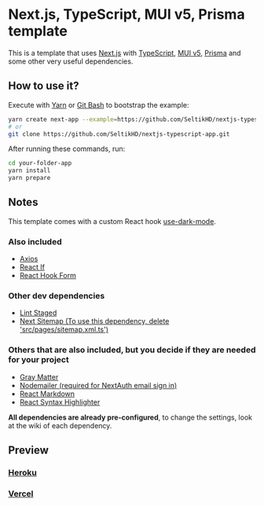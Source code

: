 # Next.js, TypeScript, MUI v5, Prisma template

This is a template that uses [Next.js](https://nextjs.org/) with [TypeScript](https://www.typescriptlang.org/), [MUI v5](https://mui.com/), [Prisma](https://www.prisma.io/) and some other very useful dependencies.

## How to use it?

Execute with [Yarn](https://yarnpkg.com/lang/en/docs/cli/create/) or [Git Bash](https://git-scm.com/) to bootstrap the example:

```bash
yarn create next-app --example=https://github.com/SeltikHD/nextjs-typescript-app
# or
git clone https://github.com/SeltikHD/nextjs-typescript-app.git
```

After running these commands, run:

```bash
cd your-folder-app
yarn install
yarn prepare
```

## Notes

This template comes with a custom React hook [use-dark-mode](https://www.npmjs.com/package/use-dark-mode).

### Also included

-   [Axios](https://www.npmjs.com/package/axios)
-   [React If](https://www.npmjs.com/package/react-if)
-   [React Hook Form](https://www.npmjs.com/package/react-hook-form)

### Other dev dependencies

-   [Lint Staged](https://www.npmjs.com/package/lint-staged)
-   [Next Sitemap (To use this dependency, delete 'src/pages/sitemap.xml.ts')](https://www.npmjs.com/package/next-sitemap)

### Others that are also included, but you decide if they are needed for your project

-   [Gray Matter](https://www.npmjs.com/package/gray-matter)
-   [Nodemailer (required for NextAuth email sign in)](https://www.npmjs.com/package/nodemailer)
-   [React Markdown](https://www.npmjs.com/package/react-markdown)
-   [React Syntax Highlighter](https://www.npmjs.com/package/react-syntax-highlighter)

**All dependencies are already pre-configured**, to change the settings, look at the wiki of each dependency.

## Preview

### [Heroku](https://nextjs-typescript-app.herokuapp.com/)

### [Vercel](https://nextjs-typescript-app.vercel.app/)
